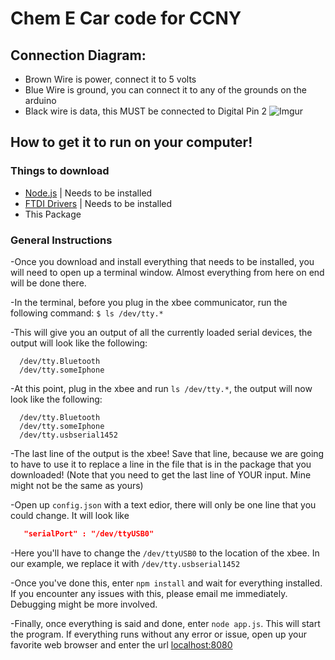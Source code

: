 # Chem E Car code for CCNY
## Connection Diagram:
   - Brown Wire is power, connect it to 5 volts
   - Blue Wire is ground, you can connect it to any of the grounds on the arduino
   - Black wire is data, this MUST be connected to Digital Pin 2
   ![Imgur](http://i.imgur.com/HwSAlQ4.jpg?1)

## How to get it to run on your computer!

### Things to download
   - [Node.js](www.nodejs.org) | Needs to be installed
   - [FTDI Drivers](http://www.ftdichip.com/Drivers/VCP.htm) | Needs to be installed
   - This Package

### General Instructions
-Once you download and install everything that needs to be installed, you will need to open up a terminal window. Almost everything from here on end will be done there.

-In the terminal, before you plug in the xbee communicator, run the following command: `$ ls /dev/tty.*`

-This will give you an output of all the currently loaded serial devices, the output will look like the following:

      /dev/tty.Bluetooth
      /dev/tty.someIphone
    
-At this point, plug in the xbee and run `ls /dev/tty.*`, the output will now look like the following:

      /dev/tty.Bluetooth
      /dev/tty.someIphone
      /dev/tty.usbserial1452
      
-The last line of the output is the xbee! Save that line, because we are going to have to use it to replace a line in the file that is in the package that you downloaded! (Note that you need to get the last line of YOUR input. Mine might not be the same as yours)

-Open up `config.json` with a text edior, there will only be one line that you could change. It will look like
``` JSON
   "serialPort" : "/dev/ttyUSB0"
```

-Here you'll have to change the `/dev/ttyUSB0` to the location of the xbee. In our example, we replace it with `/dev/tty.usbserial1452`

-Once you've done this, enter `npm install` and wait for everything installed. If you encounter any issues with this, please email me immediately. Debugging might be more involved.

-Finally, once everything is said and done, enter `node app.js`. This will start the program. If everything runs without any error or issue, open up your favorite web browser and enter the url [localhost:8080](http://localhost:8080)

      
